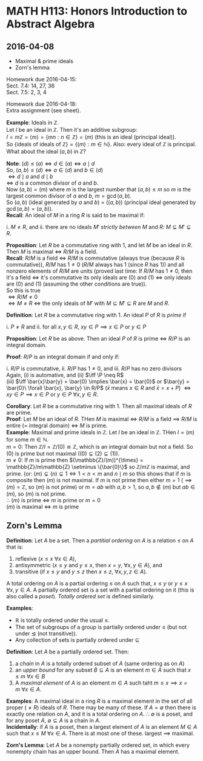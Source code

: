 # MATH H113: Honors Introduction to Abstract Algebra
## 2016-04-08
- Maximal & prime ideals
- Zorn's lemma

Homework due 2016-04-15: \
Sect. 7.4: 14, 27, 36 \
Sect. 7.5: 2, 3, 4

Homework due 2016-04-18: \
Extra assignment (see sheet).

**Example**: Ideals in $\mathbb{Z}$. \
Let $I$ be an ideal in $\mathbb{Z}$. Then it's an additive subgroup: \
$I = m\mathbb{Z} = \langle m \rangle = \{ mn : n \in \mathbb{Z} \} = (m)$ (this is an ideal (principal ideal)). \
So $\{\text{ideals of ideals of $\mathbb{Z}$}\} = \{(m) : m \in \mathbb{N}\}$. Also: every ideal of $\mathbb{Z}$ is principal. \
What about the ideal $(a, b)$ in $\mathbb{Z}$?

**Note**: $(d) \le (a) \iff d \in (a) \iff a \mid d$ \
So, $(a, b) \le (d) \iff a \in (d)$ and $b \in (d)$ \
$\iff d \mid a$ and $d \mid b$ \
$\iff$ $d$ is a common divisor of $a$ and $b$. \
Now $(a, b) = (m)$ where $m$ is the largest number that $(a, b) \le m$ so $m$ is the largest common divisor of $a$ and $b$, $m = \gcd(a, b)$. \
So $(a, b)$ (ideal generated by $a$ and $b$) = $((a, b))$ (principal ideal generated by $\gcd(a, b) = (a, b)$). \
**Recall**: An ideal of $M$ in a ring $R$ is said to be maximal if:

i. $M \neq R$, and
ii. there are no ideals $M'$ *strictly between* $M$ and $R$: $M \subsetneq M' \subsetneq R$.

**Proposition**: Let $R$ be a commutative ring with 1, and let $M$ be an ideal in $R$. Then $M$ is maximal $\iff$ $R/M$ is a field. \
**Recall**: $R/M$ is a field $\iff$ $R/M$ is commutative (always true (because $R$ is commutative)), $R/M$ has $1 \neq 0$ ($R/M$ always has 1 (since $R$ has 1)) and all nonzero elements of $R/M$ are units (proved last time: If $R/M$ has $1 \neq 0$, then it's a field $\iff$ it's commutative its only ideals are $(0)$ and $(1)$ $\iff$ only ideals are $(0)$ and $(1)$ (assuming the other conditions are true)). \
So this is true \
$\iff R/M \neq 0$ \
$\iff M \neq R$
$\iff$ the only ideals of $M'$ with $M \subseteq M' \subseteq R$ are $M$ and $R$.

**Definition**: Let $R$ be a commutative ring with 1. An ideal $P$ of $R$ is *prime* if

i. $P \neq R$ and
ii. for all $x, y \in R$, $xy \in P \implies x \in P$ or $y \in P$

**Proposition**: Let $R$ be as above. Then an ideal $P$ of $R$ is prime $\iff$ $R/P$ is an integral domain.

**Proof**: $R/P$ is an integral domain if and only if:

i. $R/P$ is commutative,
ii. $R/P$ has $1 \neq 0$, and
iii. $R/P$ has no zero divisors \
Again, (i) is automative, and (ii) $\iff \P \neq R$ \
(iii) $\iff \bar{x}\bar{y} = \bar{0} \implies \bar{x} = \bar{0}$ or $\bar{y} = \bar{0}\ \forall \bar{x}, \bar{y} \in R/P$ ($\bar{x}$ means $x \in R$ and $\bar{x} = x + P$) $\iff xy \in P \implies x \in P$ or $y \in P\ \forall x, y \in R$.

**Corollary**: Let $R$ be a commutative ring with 1. Then all maximal ideals of $R$ are prime. \
**Proof**: Let $M$ be an ideal of $R$. THen $M$ is maximal $\iff$ $R/M$ is a field $\implies$ $R/M$ is entire (= integral domain) $\iff$ $M$ is prime. \
**Example**: Maximal and prime ideals in $\mathbb{Z}$. Let $I$ be an ideal in $\mathbb{Z}$. THen $I = (m)$ for some $m \in \mathbb{N}$.\
$m = 0$: Then $\mathbb{Z}/I = \mathbb{Z}/(0) \cong \mathbb{Z}$, which is an integral domain but not a field. So $(0)$ is prime but not maximal ($(0) \subsetneq (2) \subsetneq (1)$). \
$m \neq 0$: If $m$ is prime then $(\mathbb{Z}/(m))^{\times} = \mathbb{Z}/m\mathbb{Z} \setminus \{\bar{0}\}$ so $\mathbb{Z}/m\mathbb{Z}$ is maximal, and prime. (or: $(m) \subsetneq (n) \subsetneq 1 \iff 1 < n < m$ and $n \mid m$ so this shows that if $m$ is composite then $(m)$ is not maximal. If $m$ is not prime then either $m = 1$ ($\implies (m) = \mathbb{Z}$, so $(m)$ is not prime) or $m = ab$ with $a, b > 1$, so $a, b \not\in (m)$ but $ab \in (m)$, so $(m)$ is not prime. \
$\therefore$ $(m)$ is prime $\iff$ $m$ is prime or $m = 0$ \
$(m)$ is maximal $\iff$ $m$ is prime

## Zorn's Lemma
**Definition**: Let $A$ be a set. Then a *partitial ordering* on $A$ is a relation $\le$ on $A$ that is:

1. reflexive ($x \le x\ \forall x \in A$),
2. antisymmetric ($x \le y$ and $y \le x$, then $x = y$, $\forall x, y \in A$), and
3. transitive (if $x \le y$ and $y \le z$ then $x \le z$, $\forall x, y, z \in A$).

A total ordering on $A$ is a partial ordering $\le$ on $A$ such that, $x \le y$ or $y \le x$ $\forall x, y \in A$. A partially ordered set is a set with a partial ordering on it (this is also called a *poset*). *Totally ordered set* is defined similarly.

**Examples**:
- $\mathbb{R}$ is totally ordered under the usual $\le$.
- The set of subgroups of a group is partially ordered under $\le$ (but not under $\trianglelefteq$ (not transitive)).
- Any collection of sets is partially ordered under $\subseteq$

**Definition**: Let $A$ be a partially ordered set. Then:

1. a *chain* in $A$ is a totally ordered subset of $A$ (same ordering as on $A$)
2. an *upper bound* for any subset $B \subseteq A$ is an element $m \in A$ such that $x \le m\ \forall x \in B$
3. A *maximal element* of $A$ is an element $m \in A$ such taht $m \le x \implies x = m\ \forall x \in A$.

**Examples**: A maximal ideal in a ring $R$ is a maximal element in the set of all proper ($\neq R$) ideals of $R$. There may be many of these. If $A = \emptyset$ then there is exactly one relation on $A$, and it is a total ordering on $A$. $\therefore$ $\emptyset$ is a poset, and for any poset $A$, $\emptyset \subseteq A$ is a chain in $A$. \
**Incidentally**: if $A$ is a poset, then a largest element of $A$ is an element $M \in A$ such that $x \le M\ \forall x \in A$. There is at most one of these. largest $\implies$ maximal.

**Zorn's Lemma**: Let $A$ be a nonempty partially ordered set, in which every nonempty chain has an upper bound. Then $A$ has a maximal element.
